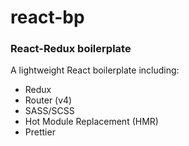 # react-bp
### React-Redux boilerplate

A lightweight React boilerplate including:
- Redux
- Router (v4)
- SASS/SCSS
- Hot Module Replacement (HMR)
- Prettier
